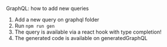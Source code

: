 GraphQL: how to add new queries

1. Add a new query on graphql folder
2. Run `npm run gen`
3. The query is available via a react hook with type completion!
4. The generated code is available on generatedGraphQL
